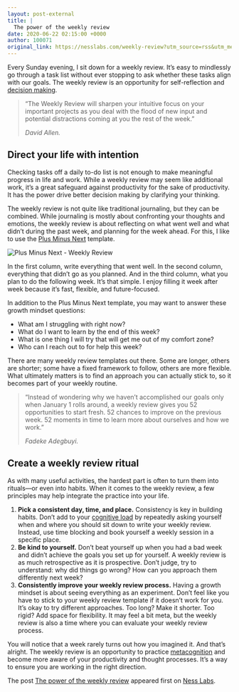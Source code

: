 ```yaml
---
layout: post-external
title: |
  The power of the weekly review
date: 2020-06-22 02:15:00 +0000
author: 100071
original_link: https://nesslabs.com/weekly-review?utm_source=rss&utm_medium=rss&utm_campaign=weekly-review
---
```


Every Sunday evening, I sit down for a weekly review. It’s easy to mindlessly go through a task list without ever stopping to ask whether these tasks align with our goals. The weekly review is an opportunity for self-reflection and [decision making](https://nesslabs.com/decision-making).

> “The Weekly Review will sharpen your intuitive focus on your important projects as you deal with the flood of new input and potential distractions coming at you the rest of the week.”
> 
> _David Allen._

## Direct your life with intention

Checking tasks off a daily to-do list is not enough to make meaningful progress in life and work. While a weekly review may seem like additional work, it’s a great safeguard against productivity for the sake of productivity. It has the power drive better decision making by clarifying your thinking.

The weekly review is not quite like traditional journaling, but they can be combined. While journaling is mostly about confronting your thoughts and emotions, the weekly review is about reflecting on what went well and what didn’t during the past week, and planning for the week ahead. For this, I like to use the [Plus Minus Next](https://nesslabs.com/plus-minus-next) template.

![Plus Minus Next - Weekly Review](https://nesslabs.com/wp-content/uploads/2019/10/plus-minus-next-journaling-empty.png)

In the first column, write everything that went well. In the second column, everything that didn’t go as you planned. And in the third column, what you plan to do the following week. It’s that simple. I enjoy filling it week after week because it’s fast, flexible, and future-focused.

In addition to the Plus Minus Next template, you may want to answer these growth mindset questions:

- What am I struggling with right now?
- What do I want to learn by the end of this week?
- What is one thing I will try that will get me out of my comfort zone?
- Who can I reach out to for help this week?

There are many weekly review templates out there. Some are longer, others are shorter; some have a fixed framework to follow, others are more flexible. What ultimately matters is to find an approach you can actually stick to, so it becomes part of your weekly routine.

> “Instead of wondering why we haven’t accomplished our goals only when January 1 rolls around, a weekly review gives you 52 opportunities to start fresh. 52 chances to improve on the previous week. 52 moments in time to learn more about ourselves and how we work.”
> 
> _Fadeke Adegbuyi._

## Create a weekly review ritual

As with many useful activities, the hardest part is often to turn them into rituals—or even into habits. When it comes to the weekly review, a few principles may help integrate the practice into your life.

1. **Pick a consistent day, time, and place.** Consistency is key in building habits. Don’t add to your [cognitive load](https://nesslabs.com/productive-cognitive-load) by repeatedly asking yourself when and where you should sit down to write your weekly review. Instead, use time blocking and book yourself a weekly session in a specific place.
2. **Be kind to yourself.** Don’t beat yourself up when you had a bad week and didn’t achieve the goals you set up for yourself. A weekly review is as much retrospective as it is prospective. Don’t judge, try to understand: why did things go wrong? How can you approach them differently next week?
3. **Consistently improve your weekly review process.** Having a growth mindset is about seeing everything as an experiment. Don’t feel like you have to stick to your weekly review template if it doesn’t work for you. It’s okay to try different approaches. Too long? Make it shorter. Too rigid? Add space for flexibility. It may feel a bit meta, but the weekly review is also a time where you can evaluate your weekly review process.

You will notice that a week rarely turns out how you imagined it. And that’s alright. The weekly review is an opportunity to practice [metacognition](https://nesslabs.com/metacognition) and become more aware of your productivity and thought processes. It’s a way to ensure you are working in the right direction.

The post [The power of the weekly review](https://nesslabs.com/weekly-review) appeared first on [Ness Labs](https://nesslabs.com).
